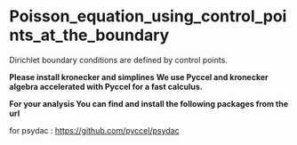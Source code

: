 # Poisson_equation_using_control_points_at_the_boundary
Dirichlet boundary conditions are defined by control points.

**Please install kronecker and simplines**
**We use Pyccel and kronecker algebra accelerated with Pyccel for a fast calculus.**

**For your analysis You can find and install the following packages from the url**

for psydac : https://github.com/pyccel/psydac
